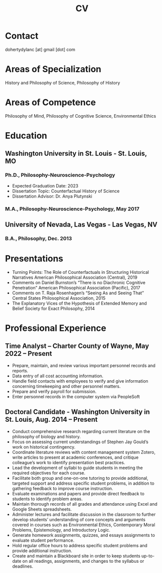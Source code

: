 ﻿---
layout: default
title: CV
nav_order: 3
---

# Contact
dohertydylanc [at] gmail [dot] com
# Areas of Specialization
History and Philosophy of Science, Philosophy of History
# Areas of Competence
Philosophy of Mind, Philosophy of Cognitive Science, Environmental Ethics
# Education
## Washington University in St. Louis - St. Louis, MO
### Ph.D., Philosophy-Neuroscience-Psychology
- Expected Graduation Date: 2023
- Dissertation Topic: Counterfactual History of Science
- Dissertation Advisor: Dr. Anya Plutynski
### M.A., Philosophy-Neuroscience-Psychology, May 2017
## University of Nevada, Las Vegas - Las Vegas, NV
### B.A., Philosophy, Dec. 2013
# Presentations
- Turning Points: The Role of Counterfactuals in Structuring Historical Narratives
American Philosophical Association (Central), 2019
- Comments on Daniel Burnston’s “There is no Diachronic Cognitive Penetration”
American Philosophical Association (Pacific), 2017
- Comments on T. Raja Rosenhagen’s “Seeing As and Seeing That”
Central States Philosophical Association, 2015
- The Explanatory Vices of the Hypothesis of Extended Memory and Belief
Society for Exact Philosophy, 2014
# Professional Experience
## Time Analyst – Charter County of Wayne, May 2022 – Present
- Prepare, maintain, and review various important personnel records and reports.
- Data entry of all cost accounting information.
- Handle field contacts with employees to verify and give information concerning timekeeping and other personnel matters.
- Prepare and verify payroll for submission.
- Enter personnel records in the computer system via PeopleSoft
## Doctoral Candidate - Washington University in St. Louis, Aug. 2014 – Present
- Conduct comprehensive research regarding current literature on the philosophy of biology and history.
- Focus on assessing current understandings of Stephen Jay Gould’s work on historical contingency.
- Coordinate literature reviews with content management system Zotero, write articles to present at academic conferences, and critique colleague’s work to identify presentation best practices.
- Lead the development of syllabi to guide students in meeting the required objectives for each course.
- Facilitate both group and one-on-one tutoring to provide additional, targeted support and address specific student problems, in addition to gathering feedback to improve course instruction.
- Evaluate examinations and papers and provide direct feedback to students to identify problem areas.
- Maintain thorough records of all grades and attendance using Excel and Google Sheets spreadsheets.
- Administer lectures and facilitate discussion in the classroom to further develop students’ understanding of core concepts and arguments covered in courses such as Environmental Ethics, Contemporary Moral Problems, Epistemology, and Introductory Logic.
- Generate homework assignments, quizzes, and essays assignments to evaluate student performance.
- Hold regular office hours to address specific student problems and provide additional instruction.
- Create and maintain a Blackboard site in order to keep students up-to-date on all readings, assignments, and changes to the syllabus or deadlines.
